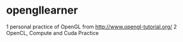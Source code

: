 # opengllearner

1 personal practice of OpenGL from http://www.opengl-tutorial.org/
2 OpenCL, Compute and Cuda Practice